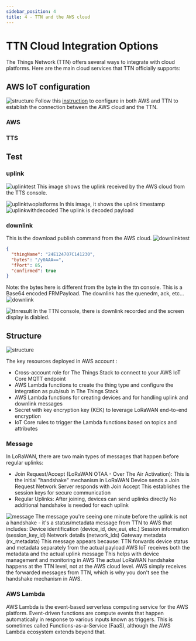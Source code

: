 ```yaml
---
sidebar_position: 4
title: 4 - TTN and the AWS cloud
---
```


# TTN Cloud Integration Options

The Things Network (TTN) offers several ways to integrate with cloud platforms. Here are the main cloud services that TTN officially supports:

## AWS IoT configuration

![structure](images/4/image.png)
Follow this [instruction](https://www.thethingsindustries.com/docs/integrations/cloud-integrations/aws-iot/) to configure in both AWS and TTN to establish the connection between the AWS cloud and the TTN.

### AWS

### TTS

## Test

### uplink

![uplinktest](images/4/image-6.png)
This image shows the uplink received by the AWS cloud from the TTS console.

![uplinktwoplatforms](images/4/image-9.png)
In this image, it shows the uplink timestamp
![uplinkwithdecoded](images/4/image-10.png)
The uplink is decoded payload

### downlink

This is the download publish command from the AWS cloud.
![downlinktest](images/4/image-4.png)

```json
{
  "thingName": "24E124707C141230",
  "bytes": "/y0AAA==",
  "fPort": 85,
  "confirmed": true
}
```

Note: the bytes here is different from the byte in the ttn console. This is a Base64 encoded FRMPayload.
The downlink has the quenedm, ack, etc...
![downlink](images/4/image-8.png)

![ttnresult](images/4/image-5.png)
In the TTN console, there is downlink recorded and the screen display is diabled.

## Structure

![structure](images/4/image-7.png)

The key resources deployed in AWS account :

- Cross-account role for The Things Stack to connect to your AWS IoT Core MQTT endpoint
- AWS Lambda functions to create the thing type and configure the integration as pub/sub in The Things Stack
- AWS Lambda functions for creating devices and for handling uplink and downlink messages
- Secret with key encryption key (KEK) to leverage LoRaWAN end-to-end encryption
- IoT Core rules to trigger the Lambda functions based on topics and attributes

### Message

In LoRaWAN, there are two main types of messages that happen before regular uplinks:

- Join Request/Accept (LoRaWAN OTAA - Over The Air Activation):
  This is the initial "handshake" mechanism in LoRaWAN
  Device sends a Join Request
  Network Server responds with Join Accept
  This establishes the session keys for secure communication
- Regular Uplinks:
  After joining, devices can send uplinks directly
  No additional handshake is needed for each uplink

![message](images/4/image-11.png)
The message you're seeing one minute before the uplink is not a handshake - it's a status/metadata message from TTN to AWS that includes:
Device identification (device_id, dev_eui, etc.)
Session information (session_key_id)
Network details (network_ids)
Gateway metadata (rx_metadata)
This message appears because:
TTN forwards device status and metadata separately from the actual payload
AWS IoT receives both the metadata and the actual uplink message
This helps with device management and monitoring in AWS
The actual LoRaWAN handshake happens at the TTN level, not at the AWS cloud level. AWS simply receives the forwarded messages from TTN, which is why you don't see the handshake mechanism in AWS.
### AWS Lambda
AWS Lambda is the event-based serverless computing service for the AWS platform. Event-driven functions are compute events that happen automatically in response to various inputs known as triggers. This is sometimes called Functions-as-a-Service (FaaS), although the AWS Lambda ecosystem extends beyond that. 